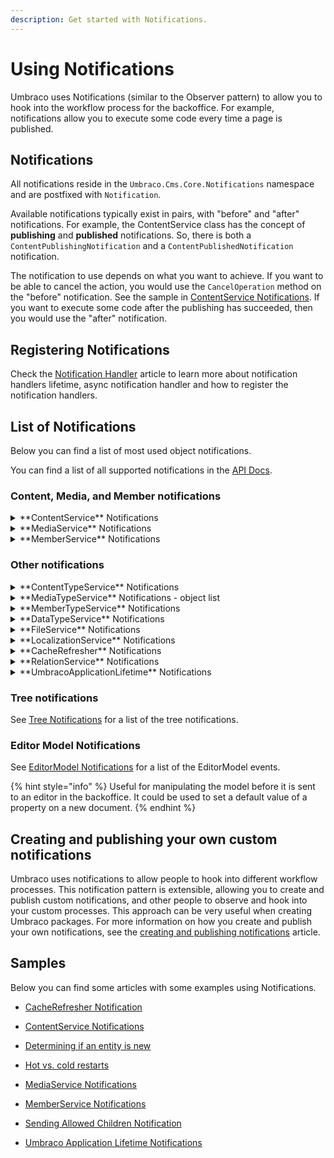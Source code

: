 ```yaml
---
description: Get started with Notifications.
---
```


# Using Notifications

Umbraco uses Notifications (similar to the Observer pattern) to allow you to hook into the workflow process for the backoffice. For example, notifications allow you to execute some code every time a page is published.

## Notifications

All notifications reside in the `Umbraco.Cms.Core.Notifications` namespace and are postfixed with `Notification`.

Available notifications typically exist in pairs, with "before" and "after" notifications. For example, the ContentService class has the concept of **publishing** and **published** notifications. So, there is both a `ContentPublishingNotification` and a `ContentPublishedNotification` notification.

The notification to use depends on what you want to achieve. If you want to be able to cancel the action, you would use the `CancelOperation` method on the "before" notification. See the sample in [ContentService Notifications](contentservice-notifications.md). If you want to execute some code after the publishing has succeeded, then you would use the "after" notification.

## Registering Notifications

Check the [Notification Handler](./notification-handler.md) article to learn more about notification handlers lifetime, async notification handler and how to register the notification handlers.

## List of Notifications

Below you can find a list of most used object notifications.

You can find a list of all supported notifications in the [API Docs](https://apidocs.umbraco.com/v12/csharp/api/Umbraco.Cms.Core.Notifications.html).

### Content, Media, and Member notifications

<details>

<summary>**ContentService** Notifications</summary>

The ContentService class is the most commonly used type when extending Umbraco using notifications. ContentService implements IContentService. It provides access to operations involving IContent.

Below you can find a list of the most common ContentService object notifications.

* [ContentSavingNotification](https://apidocs.umbraco.com/v12/csharp/api/Umbraco.Cms.Core.Notifications.ContentSavingNotification.html)

* [ContentSavedNotification](https://apidocs.umbraco.com/v12/csharp/api/Umbraco.Cms.Core.Notifications.ContentSavedNotification.html)

* [ContentPublishingNotification](https://apidocs.umbraco.com/v12/csharp/api/Umbraco.Cms.Core.Notifications.ContentPublishingNotification.html)

* [ContentPublishedNotification](https://apidocs.umbraco.com/v12/csharp/api/Umbraco.Cms.Core.Notifications.ContentPublishedNotification.html)

* [ContentUnpublishingNotification](https://apidocs.umbraco.com/v12/csharp/api/Umbraco.Cms.Core.Notifications.ContentUnpublishingNotification.html)

* [ContentUnpublishedNotification](https://apidocs.umbraco.com/v12/csharp/api/Umbraco.Cms.Core.Notifications.ContentUnpublishedNotification.html)

* [ContentCopyingNotification](https://apidocs.umbraco.com/v12/csharp/api/Umbraco.Cms.Core.Notifications.ContentCopyingNotification.html)

* [ContentCopiedNotification](https://apidocs.umbraco.com/v12/csharp/api/Umbraco.Cms.Core.Notifications.ContentCopiedNotification.html)

* [ContentMovingNotification](https://apidocs.umbraco.com/v12/csharp/api/Umbraco.Cms.Core.Notifications.ContentMovingNotification.html)

* [ContentMovedNotification](https://apidocs.umbraco.com/v12/csharp/api/Umbraco.Cms.Core.Notifications.ContentMovedNotification.html)

* [ContentMovingToRecycleBinNotification](https://apidocs.umbraco.com/v12/csharp/api/Umbraco.Cms.Core.Notifications.ContentMovingToRecycleBinNotification.html)

* [ContentMovedToRecycleBinNotification](https://apidocs.umbraco.com/v12/csharp/api/Umbraco.Cms.Core.Notifications.ContentMovedToRecycleBinNotification.html)

* [ContentDeletingNotification](https://apidocs.umbraco.com/v12/csharp/api/Umbraco.Cms.Core.Notifications.ContentDeletingNotification.html)

* [ContentDeletedNotification](https://apidocs.umbraco.com/v12/csharp/api/Umbraco.Cms.Core.Notifications.ContentDeletedNotification.html)

* [ContentDeletingVersionsNotification](https://apidocs.umbraco.com/v12/csharp/api/Umbraco.Cms.Core.Notifications.ContentDeletingVersionsNotification.html)

* [ContentDeletedVersionsNotification](https://apidocs.umbraco.com/v12/csharp/api/Umbraco.Cms.Core.Notifications.ContentDeletedVersionsNotification.html)

* [ContentRollingBackNotification](https://apidocs.umbraco.com/v12/csharp/api/Umbraco.Cms.Core.Notifications.ContentRollingBackNotification.html)

* [ContentRolledBackNotification](https://apidocs.umbraco.com/v12/csharp/api/Umbraco.Cms.Core.Notifications.ContentRolledBackNotification.html)

* [ContentSendingToPublishNotification](https://apidocs.umbraco.com/v12/csharp/api/Umbraco.Cms.Core.Notifications.ContentSendingToPublishNotification.html)

* [ContentSentToPublishNotification](https://apidocs.umbraco.com/v12/csharp/api/Umbraco.Cms.Core.Notifications.ContentSentToPublishNotification.html)

* [ContentEmptyingRecycleBinNotification](https://apidocs.umbraco.com/v12/csharp/api/Umbraco.Cms.Core.Notifications.ContentEmptyingRecycleBinNotification.html)

* [ContentEmptiedRecycleBinNotification](https://apidocs.umbraco.com/v12/csharp/api/Umbraco.Cms.Core.Notifications.ContentEmptiedRecycleBinNotification.html)

* [ContentSavedBlueprintNotification](https://apidocs.umbraco.com/v12/csharp/api/Umbraco.Cms.Core.Notifications.ContentSavedBlueprintNotification.html)

* [ContentDeletedBlueprintNotification](https://apidocs.umbraco.com/v12/csharp/api/Umbraco.Cms.Core.Notifications.ContentDeletedBlueprintNotification.html)

</details>

<details>

<summary>**MediaService** Notifications </summary>

Below you can find a list of the most common MediaService object notifications.

* [MediaSavingNotification](https://apidocs.umbraco.com/v12/csharp/api/Umbraco.Cms.Core.Notifications.MediaSavingNotification.html)

* [MediaSavedNotification](https://apidocs.umbraco.com/v12/csharp/api/Umbraco.Cms.Core.Notifications.MediaSavedNotification.html)

* [MediaMovingNotification](https://apidocs.umbraco.com/v12/csharp/api/Umbraco.Cms.Core.Notifications.MediaMovingNotification.html)

* [MediaMovedNotification](https://apidocs.umbraco.com/v12/csharp/api/Umbraco.Cms.Core.Notifications.MediaMovedNotification.html)

* [MediaMovingToRecycleBinNotification](https://apidocs.umbraco.com/v12/csharp/api/Umbraco.Cms.Core.Notifications.MediaMovingToRecycleBinNotification.html)

* [MediaMovedToRecycleBinNotification](https://apidocs.umbraco.com/v12/csharp/api/Umbraco.Cms.Core.Notifications.MediaMovedToRecycleBinNotification.html)

* [MediaDeletingNotification](https://apidocs.umbraco.com/v12/csharp/api/Umbraco.Cms.Core.Notifications.MediaDeletingNotification.html)

* [MediaDeletedNotification](https://apidocs.umbraco.com/v12/csharp/api/Umbraco.Cms.Core.Notifications.MediaDeletedNotification.html)

* [MediaDeletingVersionsNotification](https://apidocs.umbraco.com/v12/csharp/api/Umbraco.Cms.Core.Notifications.MediaDeletingVersionsNotification.html)

* [MediaDeletedVersionsNotification](https://apidocs.umbraco.com/v12/csharp/api/Umbraco.Cms.Core.Notifications.MediaDeletedVersionsNotification.html)

</details>

<details>

<summary>**MemberService** Notifications</summary>

The MemberService implements IMemberService and provides access to operations involving IMember.

Below you can find a list of the most common MemberService object notifications.

* [MemberSavingNotification](https://apidocs.umbraco.com/v12/csharp/api/Umbraco.Cms.Core.Notifications.MemberSavingNotification.html)

* [MemberSavedNotification](https://apidocs.umbraco.com/v12/csharp/api/Umbraco.Cms.Core.Notifications.MemberSavedNotification.html)

* [MemberDeletingNotification](https://apidocs.umbraco.com/v12/csharp/api/Umbraco.Cms.Core.Notifications.MemberDeletingNotification.html)

* [MemberDeletedNotification](https://apidocs.umbraco.com/v12/csharp/api/Umbraco.Cms.Core.Notifications.MemberDeletedNotification.html)

* [AssignedMemberRolesNotification](https://apidocs.umbraco.com/v12/csharp/api/Umbraco.Cms.Core.Notifications.AssignedMemberRolesNotification.html)

* [RemovedMemberRolesNotification](https://apidocs.umbraco.com/v12/csharp/api/Umbraco.Cms.Core.Notifications.RemovedMemberRolesNotification.html)

</details>

### Other notifications

<details>

<summary>**ContentTypeService** Notifications</summary>

The ContentTypeService class implements IContentTypeService. It provides access to operations involving IContentType.

Below you can find a list of the most common ContentTypeService object notifications.

* [ContentTypeSavingNotification](https://apidocs.umbraco.com/v12/csharp/api/Umbraco.Cms.Core.Notifications.ContentTypeSavingNotification.html)

* [ContentTypeSavedNotification](https://apidocs.umbraco.com/v12/csharp/api/Umbraco.Cms.Core.Notifications.ContentTypeSavedNotification.html)

* [ContentTypeDeletingNotification](https://apidocs.umbraco.com/v12/csharp/api/Umbraco.Cms.Core.Notifications.ContentTypeDeletingNotification.html)

* [ContentTypeDeletedNotification](https://apidocs.umbraco.com/v12/csharp/api/Umbraco.Cms.Core.Notifications.ContentTypeDeletedNotification.html)

* [ContentTypeMovingNotification](https://apidocs.umbraco.com/v12/csharp/api/Umbraco.Cms.Core.Notifications.ContentTypeMovingNotification.html)

* [ContentTypeMovedNotification](https://apidocs.umbraco.com/v12/csharp/api/Umbraco.Cms.Core.Notifications.ContentTypeMovedNotification.html)

* [ContentTypeChangedNotification](https://apidocs.umbraco.com/v12/csharp/api/Umbraco.Cms.Core.Notifications.ContentTypeChangedNotification.html)

</details>

<details>

<summary>**MediaTypeService** Notifications - object list</summary>

The MediaTypeService class implements IMediaTypeService. It provides access to operations involving IMediaType.

Below you can find a list of the most common MediaTypeService object notifications.

* [MediaTypeSavingNotification](https://apidocs.umbraco.com/v12/csharp/api/Umbraco.Cms.Core.Notifications.MediaTypeSavingNotification.html)

* [MediaTypeSavedNotification](https://apidocs.umbraco.com/v12/csharp/api/Umbraco.Cms.Core.Notifications.MediaTypeSavedNotification.html)

* [MediaTypeDeletingNotification](https://apidocs.umbraco.com/v12/csharp/api/Umbraco.Cms.Core.Notifications.MediaTypeDeletingNotification.html)

* [MediaTypeDeletedNotification](https://apidocs.umbraco.com/v12/csharp/api/Umbraco.Cms.Core.Notifications.MediaTypeDeletedNotification.html)

* [MediaTypeMovingNotification](https://apidocs.umbraco.com/v12/csharp/api/Umbraco.Cms.Core.Notifications.MediaTypeMovingNotification.html)

* [MediaTypeMovedNotification](https://apidocs.umbraco.com/v12/csharp/api/Umbraco.Cms.Core.Notifications.MediaTypeMovedNotification.html)

* [MediaTypeChangedNotification](https://apidocs.umbraco.com/v12/csharp/api/Umbraco.Cms.Core.Notifications.MediaTypeChangedNotification.html)

</details>

<details>

<summary>**MemberTypeService** Notifications</summary>

The MemberTypeService class implements IMemberTypeService. It provides access to operations involving IMemberType

Below you can find a list of the most common MemberTypeService object notifications.

* [MemberTypeSavingNotification](https://apidocs.umbraco.com/v12/csharp/api/Umbraco.Cms.Core.Notifications.MemberTypeSavingNotification.html)

* [MemberTypeSavedNotification](https://apidocs.umbraco.com/v12/csharp/api/Umbraco.Cms.Core.Notifications.MemberTypeSavedNotification.html)

* [MemberTypeDeletingNotification](https://apidocs.umbraco.com/v12/csharp/api/Umbraco.Cms.Core.Notifications.MemberTypeDeletingNotification.html)

* [MemberTypeDeletedNotification](https://apidocs.umbraco.com/v12/csharp/api/Umbraco.Cms.Core.Notifications.MemberTypeDeletedNotification.html)

* [MemberTypeMovingNotification](https://apidocs.umbraco.com/v12/csharp/api/Umbraco.Cms.Core.Notifications.MemberTypeMovingNotification.html)

* [MemberTypeMovedNotification](https://apidocs.umbraco.com/v12/csharp/api/Umbraco.Cms.Core.Notifications.MemberTypeMovedNotification.html)

* [MemberTypeChangedNotification](https://apidocs.umbraco.com/v12/csharp/api/Umbraco.Cms.Core.Notifications.MemberTypeChangedNotification.html)

</details>

<details>

<summary>**DataTypeService** Notifications</summary>

The DataTypeService class implements IDataTypeService. It provides access to operations involving IDataType.

Below you can find a list of the most common DataTypeService object notifications.

* [DataTypeSavingNotification](https://apidocs.umbraco.com/v12/csharp/api/Umbraco.Cms.Core.Notifications.DataTypeSavingNotification.html)

* [DataTypeSavedNotification](https://apidocs.umbraco.com/v12/csharp/api/Umbraco.Cms.Core.Notifications.DataTypeSavedNotification.html)

* [DataTypeDeletingNotification](https://apidocs.umbraco.com/v12/csharp/api/Umbraco.Cms.Core.Notifications.DataTypeDeletingNotification.html)

* [DataTypeDeletedNotification](https://apidocs.umbraco.com/v12/csharp/api/Umbraco.Cms.Core.Notifications.DataTypeDeletedNotification.html)

* [DataTypeMovingNotification](https://apidocs.umbraco.com/v12/csharp/api/Umbraco.Cms.Core.Notifications.DataTypeMovingNotification.html)

* [DataTypeMovedNotification](https://apidocs.umbraco.com/v12/csharp/api/Umbraco.Cms.Core.Notifications.DataTypeMovedNotification.html)

</details>

<details>

<summary>**FileService** Notifications</summary>

The FileService class implements IFileService. It provides access to operations involving IFile objects like scripts, stylesheets and templates.

Below you can find a list of the most common FileService object notifications.

* [TemplateSavingNotification](https://apidocs.umbraco.com/v12/csharp/api/Umbraco.Cms.Core.Notifications.TemplateSavingNotification.html)

* [TemplateSavedNotification](https://apidocs.umbraco.com/v12/csharp/api/Umbraco.Cms.Core.Notifications.TemplateSavedNotification.html)

* [ScriptSavingNotification](https://apidocs.umbraco.com/v12/csharp/api/Umbraco.Cms.Core.Notifications.ScriptSavingNotification.html)

* [ScriptSavedNotification](https://apidocs.umbraco.com/v12/csharp/api/Umbraco.Cms.Core.Notifications.ScriptSavedNotification.html)

* [StylesheetSavingNotification](https://apidocs.umbraco.com/v12/csharp/api/Umbraco.Cms.Core.Notifications.StylesheetSavingNotification.html)

* [StylesheetSavedNotification](https://apidocs.umbraco.com/v12/csharp/api/Umbraco.Cms.Core.Notifications.StylesheetSavedNotification.html)

* [TemplateDeletingNotification](https://apidocs.umbraco.com/v12/csharp/api/Umbraco.Cms.Core.Notifications.TemplateDeletingNotification.html)

* [TemplateDeletedNotification](https://apidocs.umbraco.com/v12/csharp/api/Umbraco.Cms.Core.Notifications.TemplateDeletedNotification.html)

* [ScriptDeletingNotification](https://apidocs.umbraco.com/v12/csharp/api/Umbraco.Cms.Core.Notifications.ScriptDeletingNotification.html)

* [ScriptDeletedNotification](https://apidocs.umbraco.com/v12/csharp/api/Umbraco.Cms.Core.Notifications.ScriptDeletedNotification.html)

* [StylesheetDeletingNotification](https://apidocs.umbraco.com/v12/csharp/api/Umbraco.Cms.Core.Notifications.StylesheetDeletingNotification.html)

* [StylesheetDeletedNotification](https://apidocs.umbraco.com/v12/csharp/api/Umbraco.Cms.Core.Notifications.StylesheetDeletedNotification.html)

</details>

<details>

<summary>**LocalizationService** Notifications</summary>

The LocalizationService class implements ILocalizationService. It provides access to operations involving Language and DictionaryItem.

Below you can find a list of the most common LocalizationService object notifications.

* [LanguageSavingNotification](https://apidocs.umbraco.com/v12/csharp/api/Umbraco.Cms.Core.Notifications.LanguageSavingNotification.html)

* [LanguageSavedNotification](https://apidocs.umbraco.com/v12/csharp/api/Umbraco.Cms.Core.Notifications.LanguageSavedNotification.html)

* [DictionaryItemSavingNotification](https://apidocs.umbraco.com/v12/csharp/api/Umbraco.Cms.Core.Notifications.DictionaryItemSavingNotification.html)

* [DictionaryItemSavedNotification](https://apidocs.umbraco.com/v12/csharp/api/Umbraco.Cms.Core.Notifications.DictionaryItemSavedNotification.html)

* [LanguageDeletingNotification](https://apidocs.umbraco.com/v12/csharp/api/Umbraco.Cms.Core.Notifications.LanguageDeletingNotification.html)

* [LanguageDeletedNotification](https://apidocs.umbraco.com/v12/csharp/api/Umbraco.Cms.Core.Notifications.LanguageDeletedNotification.html)

* [DictionaryItemDeletingNotification](https://apidocs.umbraco.com/v12/csharp/api/Umbraco.Cms.Core.Notifications.DictionaryItemDeletingNotification.html)

* [DictionaryItemDeletedNotification](https://apidocs.umbraco.com/v12/csharp/api/Umbraco.Cms.Core.Notifications.DictionaryItemDeletedNotification.html)

</details>

<details>

<summary>**CacheRefresher** Notifications</summary>

Below you can find a list of the most common CacheRefresher object notifications.

* [ContentCacheRefresherNotification](https://apidocs.umbraco.com/v12/csharp/api/Umbraco.Cms.Core.Notifications.ContentCacheRefresherNotification.html)

* [MediaCacheRefresherNotification](https://apidocs.umbraco.com/v12/csharp/api/Umbraco.Cms.Core.Notifications.MediaCacheRefresherNotification.html)

* [MemberCacheRefresherNotification](https://apidocs.umbraco.com/v12/csharp/api/Umbraco.Cms.Core.Notifications.MemberCacheRefresherNotification.html)

* [UserCacheRefresherNotification](https://apidocs.umbraco.com/v12/csharp/api/Umbraco.Cms.Core.Notifications.UserCacheRefresherNotification.html)

</details>

<details>

<summary>**RelationService** Notifications</summary>

Below you can find a list of the most common RelationService object notifications.

The RelationService provides access to operations involving IRelation and IRelationType, and publishes the following relation notifications:

* [RelationSavingNotification](https://apidocs.umbraco.com/v12/csharp/api/Umbraco.Cms.Core.Notifications.RelationSavingNotification.html)

* [RelationSavedNotification](https://apidocs.umbraco.com/v12/csharp/api/Umbraco.Cms.Core.Notifications.RelationSavedNotification.html)

* [RelationDeletingNotification](https://apidocs.umbraco.com/v12/csharp/api/Umbraco.Cms.Core.Notifications.RelationDeletingNotification.html)

* [RelationDeletedNotification](https://apidocs.umbraco.com/v12/csharp/api/Umbraco.Cms.Core.Notifications.RelationDeletedNotification.html)

* [RelationTypeSavingNotification](https://apidocs.umbraco.com/v12/csharp/api/Umbraco.Cms.Core.Notifications.RelationTypeSavingNotification.html)

* [RelationTypeSavedNotification](https://apidocs.umbraco.com/v12/csharp/api/Umbraco.Cms.Core.Notifications.RelationTypeSavedNotification.html)

* [RelationTypeDeletingNotification](https://apidocs.umbraco.com/v12/csharp/api/Umbraco.Cms.Core.Notifications.RelationTypeDeletingNotification.html)

* [RelationTypeDeletedNotification](https://apidocs.umbraco.com/v12/csharp/api/Umbraco.Cms.Core.Notifications.RelationTypeDeletedNotification.html)

</details>

<details>

<summary>**UmbracoApplicationLifetime** Notifications</summary>

Represents an Umbraco application lifetime (starting, started, stopping, stopped) notification.

Below you can find a list of the most common UmbracoApplicationLifetime object notifications.

* [UmbracoApplicationStartingNotification](https://apidocs.umbraco.com/v12/csharp/api/Umbraco.Cms.Core.Notifications.UmbracoApplicationStartingNotification.html)

* [UmbracoApplicationStartedNotification](https://apidocs.umbraco.com/v12/csharp/api/Umbraco.Cms.Core.Notifications.UmbracoApplicationStartedNotification.html)

* [UmbracoApplicationStoppingNotification](https://apidocs.umbraco.com/v12/csharp/api/Umbraco.Cms.Core.Notifications.UmbracoApplicationStoppingNotification.html)

* [UmbracoApplicationStoppedNotification](https://apidocs.umbraco.com/v12/csharp/api/Umbraco.Cms.Core.Notifications.UmbracoApplicationStoppedNotification.html)

</details>

### Tree notifications

See [Tree Notifications](../../extending/section-trees/) for a list of the tree notifications.

### Editor Model Notifications

See [EditorModel Notifications](editormodel-notifications/) for a list of the EditorModel events.

{% hint style="info" %}
Useful for manipulating the model before it is sent to an editor in the backoffice. It could be used to set a default value of a property on a new document.
{% endhint %}

## Creating and publishing your own custom notifications

Umbraco uses notifications to allow people to hook into different workflow processes. This notification pattern is extensible, allowing you to create and publish custom notifications, and other people to observe and hook into your custom processes. This approach can be very useful when creating Umbraco packages. For more information on how you create and publish your own notifications, see the [creating and publishing notifications](creating-and-publishing-notifications.md) article.

## Samples

Below you can find some articles with some examples using Notifications.

* [CacheRefresher Notification](./cacherefresher-notifications.md)

* [ContentService Notifications](./contentservice-notifications.md)

* [Determining if an entity is new](./determining-new-entity.md)

* [Hot vs. cold restarts](./hot-vs-cold-restarts.md)

* [MediaService Notifications](./mediaservice-notifications.md)

* [MemberService Notifications](./memberservice-notifications.md)

* [Sending Allowed Children Notification](./sendingallowedchildrennotifications.md)

* [Umbraco Application Lifetime Notifications](./umbracoapplicationlifetime-notifications.md)
